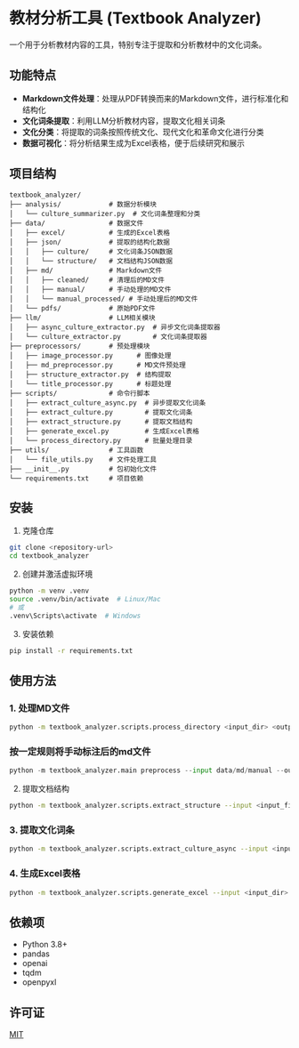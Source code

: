 # 教材分析工具 (Textbook Analyzer)

一个用于分析教材内容的工具，特别专注于提取和分析教材中的文化词条。

## 功能特点

- **Markdown文件处理**：处理从PDF转换而来的Markdown文件，进行标准化和结构化
- **文化词条提取**：利用LLM分析教材内容，提取文化相关词条
- **文化分类**：将提取的词条按照传统文化、现代文化和革命文化进行分类
- **数据可视化**：将分析结果生成为Excel表格，便于后续研究和展示

## 项目结构

```
textbook_analyzer/
├── analysis/            # 数据分析模块
│   └── culture_summarizer.py  # 文化词条整理和分类
├── data/                # 数据文件
│   ├── excel/           # 生成的Excel表格
│   ├── json/            # 提取的结构化数据
│   │   ├── culture/     # 文化词条JSON数据
│   │   └── structure/   # 文档结构JSON数据
│   ├── md/              # Markdown文件
│   │   ├── cleaned/     # 清理后的MD文件
│   │   ├── manual/      # 手动处理的MD文件
│   │   └── manual_processed/ # 手动处理后的MD文件
│   └── pdfs/            # 原始PDF文件
├── llm/                 # LLM相关模块
│   ├── async_culture_extractor.py  # 异步文化词条提取器
│   └── culture_extractor.py        # 文化词条提取器
├── preprocessors/       # 预处理模块
│   ├── image_processor.py      # 图像处理
│   ├── md_preprocessor.py      # MD文件预处理
│   ├── structure_extractor.py  # 结构提取
│   └── title_processor.py      # 标题处理
├── scripts/             # 命令行脚本
│   ├── extract_culture_async.py  # 异步提取文化词条
│   ├── extract_culture.py        # 提取文化词条
│   ├── extract_structure.py      # 提取文档结构
│   ├── generate_excel.py         # 生成Excel表格
│   └── process_directory.py      # 批量处理目录
├── utils/               # 工具函数
│   └── file_utils.py    # 文件处理工具
├── __init__.py          # 包初始化文件
└── requirements.txt     # 项目依赖
```

## 安装

1. 克隆仓库

```bash
git clone <repository-url>
cd textbook_analyzer
```

2. 创建并激活虚拟环境

```bash
python -m venv .venv
source .venv/bin/activate  # Linux/Mac
# 或
.venv\Scripts\activate  # Windows
```

3. 安装依赖

```bash
pip install -r requirements.txt
```

## 使用方法

### 1. 处理MD文件

```bash
python -m textbook_analyzer.scripts.process_directory <input_dir> <output_dir>
```

### 按一定规则将手动标注后的md文件

```python
python -m textbook_analyzer.main preprocess --input data/md/manual --output data/md/manual_processed
```

2. 提取文档结构

```bash
python -m textbook_analyzer.scripts.extract_structure --input <input_file> --output <output_file>
```

### 3. 提取文化词条

```bash
python -m textbook_analyzer.scripts.extract_culture_async --input <input_dir> --output <output_dir>
```

### 4. 生成Excel表格

```bash
python -m textbook_analyzer.scripts.generate_excel --input <input_dir> --output <output_dir> --model <model_name>
```

## 依赖项

- Python 3.8+
- pandas
- openai
- tqdm
- openpyxl

## 许可证

[MIT](LICENSE)
